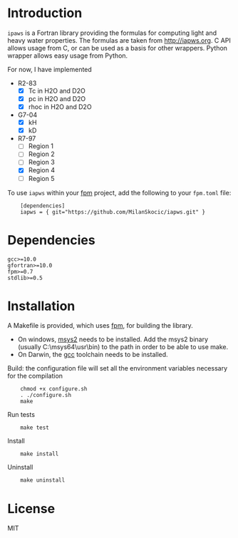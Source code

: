 # Introduction

`ipaws` is a  Fortran library providing the formulas for computing light and heavy water properties.
The formulas are taken from http://iapws.org. 
C API allows usage from C, or can be used as a basis for other wrappers.
Python wrapper allows easy usage from Python.

For now, I have implemented 

- R2-83
    - [x] Tc in H2O and D2O
    - [x] pc in H2O and D2O
    - [x] rhoc in H2O and D2O
- G7-04 
    - [x] kH
    - [x] kD
- R7-97
    - [ ] Region 1
    - [ ] Region 2
    - [ ] Region 3
    - [x] Region 4
    - [ ] Region 5

To use `iapws` within your [fpm](https://github.com/fortran-lang/fpm) project,
add the following to your `fpm.toml` file:

```
    [dependencies]
    iapws = { git="https://github.com/MilanSkocic/iapws.git" }
```

# Dependencies

```
gcc>=10.0
gfortran>=10.0
fpm>=0.7
stdlib>=0.5
```




# Installation

A Makefile is provided, which uses [fpm](https://fpm.fortran-lang.org), for building the library.

* On windows, [msys2](https://www.msys2.org) needs to be installed. 
  Add the msys2 binary (usually C:\\msys64\\usr\\bin) to the path in order to be able to use make.
* On Darwin, the [gcc](https://formulae.brew.sh/formula/gcc) toolchain needs to be installed.

Build: the configuration file will set all the environment variables necessary for the compilation

```
    chmod +x configure.sh
    . ./configure.sh
    make
```

Run tests

```
    make test
```


Install

```
    make install
```

Uninstall

```
    make uninstall
```




# License

MIT
